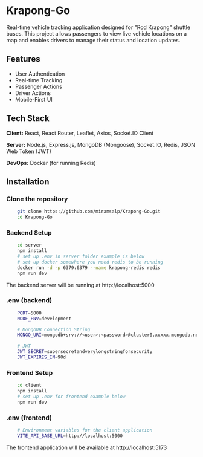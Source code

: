 # Krapong-Go
Real-time vehicle tracking application designed for "Rod Krapong" shuttle buses. This project allows passengers to view live vehicle locations on a map and enables drivers to manage their status and location updates.

## Features

- User Authentication
- Real-time Tracking
- Passenger Actions
- Driver Actions
- Mobile-First UI

## Tech Stack

**Client:** React, React Router, Leaflet, Axios, Socket.IO Client

**Server:** Node.js, Express.js, MongoDB (Mongoose), Socket.IO, Redis, JSON Web Token (JWT)

**DevOps:** Docker (for running Redis) 

## Installation

### Clone the repository

```bash
    git clone https://github.com/miramsalp/Krapong-Go.git
    cd Krapong-Go
```

### Backend Setup

```bash
    cd server
    npm install
    # set up .env in server folder example is below
    # set up docker somewhere you need redis to be running
    docker run -d -p 6379:6379 --name krapong-redis redis
    npm run dev
```
The backend server will be running at http://localhost:5000

### .env (backend)
```bash
    PORT=5000
    NODE_ENV=development

    # MongoDB Connection String
    MONGO_URI=mongodb+srv://<user>:<password>@cluster0.xxxxx.mongodb.net/myFirstDatabase?retryWrites=true&w=majority

    # JWT
    JWT_SECRET=supersecretandverylongstringforsecurity
    JWT_EXPIRES_IN=90d
```

### Frontend Setup

```bash
    cd client
    npm install
    # set up .env for frontend example below
    npm run dev
```
### .env (frontend)

```bash
    # Environment variables for the client application
    VITE_API_BASE_URL=http://localhost:5000
```

The frontend application will be available at http://localhost:5173





